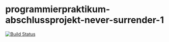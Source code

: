 # programmierpraktikum-abschlussprojekt-never-surrender-1

[![Build Status](https://travis-ci.org/ProPra16/programmierpraktikum-abschlussprojekt-never-surrender-1.svg?branch=master)](https://travis-ci.org/ProPra16/programmierpraktikum-abschlussprojekt-never-surrender-1)
